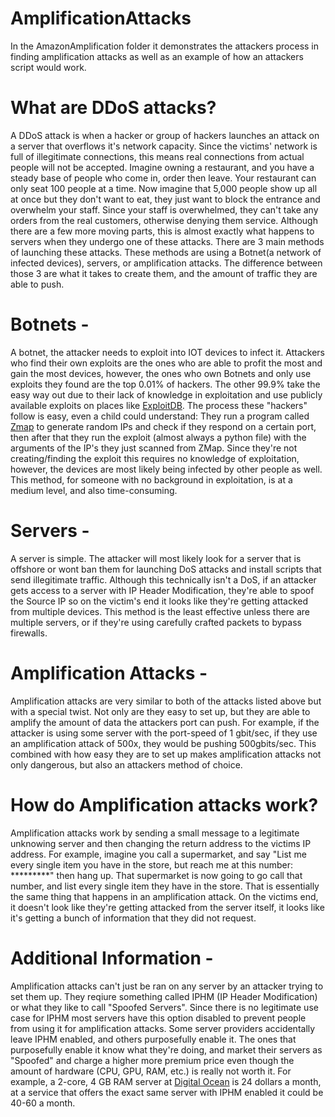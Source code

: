 # AmplificationAttacks

In the AmazonAmplification folder it demonstrates the attackers process in finding amplification attacks as well as an example of how an attackers script would work.

# What are DDoS attacks?
A DDoS attack is when a hacker or group of hackers launches an attack on a server that overflows it's network capacity. Since the victims' network is full of illegitimate connections, this means real connections from actual people will not be accepted. Imagine owning a restaurant, and you have a steady base of people who come in, order then leave. Your restaurant can only seat 100 people at a time. Now imagine that 5,000 people show up all at once but they don't want to eat, they just want to block the entrance and overwhelm your staff. Since your staff is overwhelmed, they can't take any orders from the real customers, otherwise denying them service. Although there are a few more moving parts, this is almost exactly what happens to servers when they undergo one of these attacks. There are 3 main methods of launching these attacks. These methods are using a Botnet(a network of infected devices), servers, or amplification attacks. The difference between those 3 are what it takes to create them, and the amount of traffic they are able to push. 

# Botnets - 
A botnet, the attacker needs to exploit into IOT devices to infect it. Attackers who find their own exploits are the ones who are able to profit the most and gain the most devices, however, the ones who own Botnets and only use exploits they found are the top 0.01% of hackers. The other 99.9% take the easy way out due to their lack of knowledge in exploitation and use publicly available exploits on places like [ExploitDB](https://www.exploit-db.com/). The process these "hackers" follow is easy, even a child could understand: They run a program called [Zmap](https://github.com/zmap/zmap) to generate random IPs and check if they respond on a certain port, then after that they run the exploit (almost always a python file) with the arguments of the IP's they just scanned from ZMap. Since they're not creating/finding the exploit this requires no knowledge of exploitation, however, the devices are most likely being infected by other people as well. This method, for someone with no background in exploitation, is at a medium level, and also time-consuming.

# Servers -
A server is simple. The attacker will most likely look for a server that is offshore or wont ban them for launching DoS attacks and install scripts that send illegitimate traffic. Although this technically isn't a DoS, if an attacker gets access to a server with IP Header Modification, they're able to spoof the Source IP so on the victim's end it looks like they're getting attacked from multiple devices. This method is the least effective unless there are multiple servers, or if they're using carefully crafted packets to bypass firewalls.

# Amplification Attacks - 
Amplification attacks are very similar to both of the attacks listed above but with a special twist. Not only are they easy to set up, but they are able to amplify the amount of data the attackers port can push. For example, if the attacker is using some server with the port-speed of 1 gbit/sec, if they use an amplification attack of 500x, they would be pushing 500gbits/sec. This combined with how easy they are to set up makes amplification attacks not only dangerous, but also an attackers method of choice.

# How do Amplification attacks work?
Amplification attacks work by sending a small message to a legitimate unknowing server and then changing the return address to the victims IP address. For example, imagine you call a supermarket, and say "List me every single item you have in the store, but reach me at this number: *********" then hang up. That supermarket is now going to go call that number, and list every single item they have in the store. That is essentially the same thing that happens in an amplification attack. On the victims end, it doesn't look like they're getting attacked from the server itself, it looks like it's getting a bunch of information that they did not request. 

# Additional Information - 
Amplification attacks can't just be ran on any server by an attacker trying to set them up. They reqiure something called IPHM (IP Header Modification) or what they like to call "Spoofed Servers". Since there is no legitimate use case for IPHM most servers have this option disabled to prevent people from using it for amplification attacks. Some server providers accidentally leave IPHM enabled, and others purposefully enable it. The ones that purposefully enable it know what they're doing, and market their servers as "Spoofed" and charge a higher more premium price even though the amount of hardware (CPU, GPU, RAM, etc.) is really not worth it. For example, a 2-core, 4 GB RAM server at [Digital Ocean](https://www.digitalocean.com/pricing/droplets#basic-droplets) is 24 dollars a month, at a service that offers the exact same server with IPHM enabled it could be 40-60 a month. 
